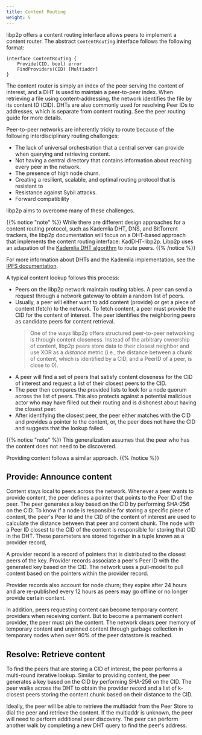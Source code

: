 ```yaml
---
title: Content Routing
weight: 5
---
```


libp2p offers a content routing interface allows peers to implement a
content router. The abstract `ContentRouting` interface follows the following 
format:

```
interface ContentRouting {
	Provide(CID, bool) error
	FindProviders(CID) [Multiaddr]
}
```

The content router is simply an index of the peer serving the content of interest, 
and a DHT is used to maintain a peer-to-peer index. When retrieving a file using 
content-addressing, the network identifies the file by its content ID (CID). DHTs are 
also commonly used for resolving Peer IDs to addresses, which is separate from content 
routing. See the peer routing guide for more details.

Peer-to-peer networks are inherently tricky to route because of the following 
interdisciplinary routing challenges:

- The lack of universal orchestration that a central server can provide when 
  querying and retrieving content.
- Not having a central directory that contains information about reaching every peer 
  in the network.
- The presence of high node churn.
- Creating a resilient, scalable, and optimal routing protocol that is resistant to 
- Resistance against Sybil attacks.
- Forward compatibility

libp2p aims to overcome many of these challenges.

<!-- add when published -->
<!-- add resources and latest media on content routing in libp2p -->

{{% notice "note" %}}
While there are different design approaches for a content routing protocol, such as
Kademlia DHT, DNS, and BitTorrent trackers, the libp2p 
documentation will focus on a DHT-based approach that implements the content routing 
interface: KadDHT-libp2p. Libp2p uses an adapation of the 
[Kademlia DHT algorithm](https://pdos.csail.mit.edu/~petar/papers/maymounkov-kademlia-lncs.pdf) 
to route peers.
{{% /notice %}}

For more information about DHTs and the Kademlia implementation, see the [IPFS documentation](https://docs.ipfs.tech/concepts/dht/). 

<!-- to add add diagram -->

A typical content lookup follows this process:

- Peers on the libp2p network maintain routing tables. A peer can send a request 
  through a network gateway to obtain a random list of peers.
- Usually, a peer will either want to add content (provide) or get a piece of content 
  (fetch) to the network. To fetch content, a peer must provide the CID for the content of 
  interest. The peer identifies the neighboring peers as candidate peers for content retrieval. 
  > One of the ways libp2p offers structured peer-to-peer networking is through content closeness. 
  Instead of the arbitrary ownership of content, libp2p peers store data to their closest 
  neighbor and use XOR as a *distance* metric (i.e., the distance between a 
  chunk of content, which is identified by a CID, and a PeerID of a peer, is close to 0).
- A peer will find a set of peers that satisfy content closeness for the CID of interest and request 
  a list of their closest peers to the CID.
- The peer then compares the provided lists to look for a node quorum across the list of 
  peers. This also protects against a potential malicious actor who may have filled out their 
  routing and is dishonest about having the closest peer.
- After identifying the closest peer, the peer either matches with the CID and provides a 
pointer to the content, or, the peer does not have the CID and suggests that the lookup failed.

{{% notice "note" %}}
This generalization assumes that the peer who has the content does not need to be discovered.

Providing content follows a similar approach.
{{% /notice %}}

## Provide: Announce content

Content stays local to peers across the network. Whenever a peer wants to provide content, 
the peer defines a pointer that points to the Peer ID of the peer. The peer generates a key 
based on the CID by performing SHA-256 on the CID. To know if a node is responsible for 
storing a specific piece of content, the peer's Peer Id and the CID of the content of interest
are used to calculate the distance between that peer and content chunk. The node with 
a Peer ID closest to the CID of the content is responsible for storing that CID in the 
DHT. These parameters are stored together in a tuple known as a provider record, 

A provider record is a record of pointers that is distributed to the closest peers of the key. 
Provider records associate a peer's Peer ID with the generated key based on the CID. 
The network uses a pull-model to pull content based on the pointers within the provider record.

Provider records also account for node churn; they expire after 24 hours
and are re-published every 12 hours as peers may go offline or no longer provide 
certain content.

<!-- to add add diagram -->

In addition, peers requesting content can become temporary content providers when 
receiving content. But to become a permanent content provider, the peer must pin the content.
The network clears peer memory of temporary content and unpinned content through garbage 
collection in temporary nodes when over 90% of the peer datastore is reached.

<!-- to add add diagram -->

## Resolve: Retrieve content

To find the peers that are storing a CID of interest, the peer performs a multi-round
iterative lookup. Similar to providing content, the peer generates a key based on the 
CID by performing SHA-256 on the CID. The peer walks across the DHT to obtain
the provider record and a list of k-closest peers storing the content chunk based on their
distance to the CID.

Ideally, the peer will be able to retrieve the multiaddr from the Peer Store to dial
the peer and retrieve the content. If the multiaddr is unknown, the peer will need 
to perform additional peer discovery. The peer can perform another walk by completing a new
DHT query to find the peer's address. 

<!-- to add add diagram -->
